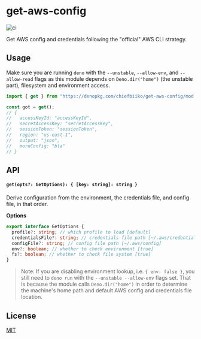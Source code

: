 # get-aws-config

![ci](https://github.com/chiefbiiko/get-aws-config/workflows/ci/badge.svg)

Get AWS config and credentials following the "official" AWS CLI strategy.

## Usage

Make sure you are running `deno` with the `--unstable`, `--allow-env`, and `--allow-read` flags as this module 
depends on `Deno.dir("home")` (the unstable part), filesystem and environment access.

```ts
import { get } from "https://denopkg.com/chiefbiiko/get-aws-config/mod.ts";

const got = get();
// {
//   accessKeyId: "accessKeyId",
//   secretAccessKey: "secretAccessKey",
//   sessionToken: "sessionToken",
//   region: "us-east-1",
//   output: "json",
//   moreConfig: "bla"
// }
```

## API

#### `get(opts?: GetOptions): { [key: string]: string }`

Derive configuration from the environment, the credentials file, and config file, in that order.

**Options**

```ts
export interface GetOptions {
  profile?: string; // which profile to load [default]
  credentialsFile?: string; // credentials file path [~/.aws/credentials]
  configFile?: string; // config file path [~/.aws/config]
  env?: boolean; // whether to check environment [true]
  fs?: boolean; // whether to check file system [true]
}
```

> Note: If you are disabling environment lookup, i.e. `{ env: false }`, you still need to `deno run` with the `--unstable --allow-env` flags set. That is because the module calls `Deno.dir("home")` in order to determine the machine's home path and default AWS config and credentials file location.

## License

[MIT](./LICENSE)
